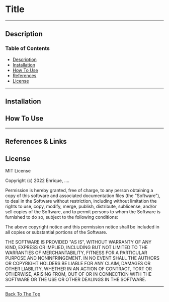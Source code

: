 # Title

---

## Description


### Table of Contents

- [Description](#description)
- [Installation](#installation)
- [How To Use](#how-to-use)
- [References](#references-&-links)
- [License](#license)


---


## Installation



## How To Use

---

## References & Links


## License

MIT License

Copyright (c) 2022 Enrique, ....

Permission is hereby granted, free of charge, to any person obtaining a copy
of this software and associated documentation files (the "Software"), to deal
in the Software without restriction, including without limitation the rights
to use, copy, modify, merge, publish, distribute, sublicense, and/or sell
copies of the Software, and to permit persons to whom the Software is
furnished to do so, subject to the following conditions:

The above copyright notice and this permission notice shall be included in all
copies or substantial portions of the Software.

THE SOFTWARE IS PROVIDED "AS IS", WITHOUT WARRANTY OF ANY KIND, EXPRESS OR
IMPLIED, INCLUDING BUT NOT LIMITED TO THE WARRANTIES OF MERCHANTABILITY,
FITNESS FOR A PARTICULAR PURPOSE AND NONINFRINGEMENT. IN NO EVENT SHALL THE
AUTHORS OR COPYRIGHT HOLDERS BE LIABLE FOR ANY CLAIM, DAMAGES OR OTHER
LIABILITY, WHETHER IN AN ACTION OF CONTRACT, TORT OR OTHERWISE, ARISING FROM,
OUT OF OR IN CONNECTION WITH THE SOFTWARE OR THE USE OR OTHER DEALINGS IN THE
SOFTWARE.

---

[Back To The Top](#title)
